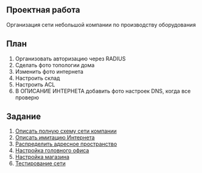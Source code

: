 ## Проектная работа

Организация сети небольшой компании по производству оборудования

## План


1. Организовать авторизацию через RADIUS
2. Сделать фото топологии дома
3. Изменить фото интернета
4. Настроить склад
5. Настроить ACL
6. В ОПИСАНИЕ ИНТЕРНЕТА добавить фото настроек DNS, когда все проверю

## Задание

1. [Описать полную схему сети компании](./docs/full_schema.md)
2. [Описать имитацию Интернета](./docs/internet_descroption.md)
3. [Распределить адресное пространство](./docs/addressing.md)
4. [Настройка головного офиса](./docs/main_office.md) 
5. [Настройка магазина](./docs/shop_settings.md)
6. [Тестирование сети](./docs/testings.md)

